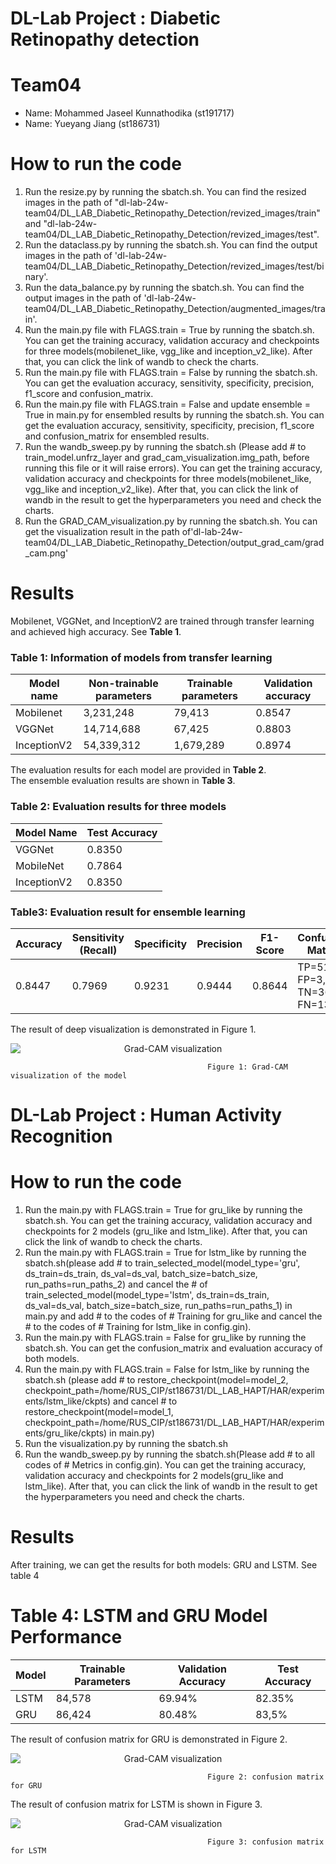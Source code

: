# DL-Lab Project : Diabetic Retinopathy detection

# Team04
- Name: Mohammed Jaseel Kunnathodika (st191717)
- Name: Yueyang Jiang (st186731)

# How to run the code
1. Run the resize.py by running the sbatch.sh. You can find the resized images in the path of "dl-lab-24w-team04/DL_LAB_Diabetic_Retinopathy_Detection/revized_images/train" and "dl-lab-24w-team04/DL_LAB_Diabetic_Retinopathy_Detection/revized_images/test".
2. Run the dataclass.py by running the sbatch.sh. You can find the output images in the path of 'dl-lab-24w-team04/DL_LAB_Diabetic_Retinopathy_Detection/revized_images/test/binary'.
3. Run the data_balance.py by running the sbatch.sh. You can find the output images in the path of 'dl-lab-24w-team04/DL_LAB_Diabetic_Retinopathy_Detection/augmented_images/train'.
4. Run the main.py file with FLAGS.train = True by running the sbatch.sh. You can get the training accuracy, validation accuracy and checkpoints for three models(mobilenet_like, vgg_like and inception_v2_like). After that, you can click the link of wandb to check the charts.
5. Run the main.py file with FLAGS.train = False by running the sbatch.sh. You can get the evaluation accuracy, sensitivity, specificity, precision, f1_score and confusion_matrix.
6. Run the main.py file with FLAGS.train = False and update ensemble = True in main.py for ensembled results by running the sbatch.sh. You can get the evaluation accuracy, sensitivity, specificity, precision, f1_score and confusion_matrix for ensembled results.
7. Run the wandb_sweep.py by running the sbatch.sh (Please add # to train_model.unfrz_layer and grad_cam_visualization.img_path, before running this file or it will raise errors). You can get the training accuracy, validation accuracy and checkpoints for three models(mobilenet_like, vgg_like and inception_v2_like). After that, you can click the link of wandb in the result to get the hyperparameters you need and check the charts.
8. Run the GRAD_CAM_visualization.py by running the sbatch.sh. You can get the visualization result in the path of'dl-lab-24w-team04/DL_LAB_Diabetic_Retinopathy_Detection/output_grad_cam/grad_cam.png'

# Results

Mobilenet, VGGNet, and InceptionV2 are trained through transfer learning and achieved high accuracy.  See **Table 1**.

### Table 1: Information of models from transfer learning

| Model name   | Non-trainable parameters | Trainable parameters | Validation accuracy |
|-------------|-------------------------|----------------------|---------------------|
| Mobilenet   | 3,231,248               | 79,413               | 0.8547              |
| VGGNet      | 14,714,688              | 67,425               | 0.8803              |
| InceptionV2 | 54,339,312              | 1,679,289            | 0.8974              |

The evaluation results for each model are provided in **Table 2**.  
The ensemble evaluation results are shown in **Table 3**.

### Table 2: Evaluation results for three models

| Model Name  | Test Accuracy |
|------------|--------------|
| VGGNet     | 0.8350       |
| MobileNet  | 0.7864       |
| InceptionV2| 0.8350       |

### Table3: Evaluation result for ensemble learning

| Accuracy | Sensitivity (Recall) | Specificity | Precision | F1-Score | Confusion Matrix |
|----------|----------------------|-------------|-----------|-----------|-----------------|
| 0.8447   | 0.7969               | 0.9231      | 0.9444    | 0.8644    | TP=51, FP=3, TN=36, FN=13 |


The result of deep visualization is demonstrated in Figure 1.

<p align="center">
    <img src="DL_LAB_Diabetic_Retinopathy_Detection/output_grad_cam/grad_cam.png" alt="Grad-CAM visualization" style="display:block; margin:auto;" />
</p>

                                                Figure 1: Grad-CAM visualization of the model


# DL-Lab Project : Human Activity Recognition

# How to run the code
1. Run the main.py with FLAGS.train = True for gru_like by running the sbatch.sh. You can get the training accuracy, validation accuracy and checkpoints for 2 models (gru_like and lstm_like). After that, you can click the link of wandb to check the charts.
2. Run the main.py with FLAGS.train = True for lstm_like by running the sbatch.sh(please add # to train_selected_model(model_type='gru', ds_train=ds_train, ds_val=ds_val, batch_size=batch_size, run_paths=run_paths_2) and cancel the # of train_selected_model(model_type='lstm', ds_train=ds_train, ds_val=ds_val, batch_size=batch_size, run_paths=run_paths_1) in main.py and add # to the codes of # Training for gru_like and cancel the # to the codes of # Training for lstm_like in config.gin). 
3. Run the main.py with  FLAGS.train = False for gru_like by running the sbatch.sh. You can get the confusion_matrix and evaluation accuracy of both models.
4. Run the main.py with FLAGS.train = False for lstm_like by running the sbatch.sh (please add # to restore_checkpoint(model=model_2, checkpoint_path=/home/RUS_CIP/st186731/DL_LAB_HAPT/HAR/experiments/lstm_like/ckpts) and cancel # to restore_checkpoint(model=model_1, checkpoint_path=/home/RUS_CIP/st186731/DL_LAB_HAPT/HAR/experiments/gru_like/ckpts) in main.py)
5. Run the visualization.py by running the sbatch.sh
6. Run the wandb_sweep.py by running the sbatch.sh(Please add # to all codes of # Metrics in config.gin). You can get the training accuracy, validation accuracy and checkpoints for 2 models(gru_like and lstm_like). After that, you can click the link of wandb in the result to get the hyperparameters you need and check the charts.

# Results

After training, we can get the results for both models: GRU and LSTM. See table 4
# Table 4: LSTM and GRU Model Performance

| Model | Trainable Parameters | Validation Accuracy |    Test Accuracy    |
|-------|----------------------|---------------------|---------------------|
| LSTM  | 84,578               | 69.94%              |        82.35%       |
| GRU   | 86,424               | 80.48%              |        83,5%        |

The result of confusion matrix for GRU is demonstrated in Figure 2.

<p align="center">
    <img src="dl-lab-24w-team04-master/DL_LAB_HAPT/gru.jpg" alt="Grad-CAM visualization" style="display:block; margin:auto;" />
</p>

                                                Figure 2: confusion matrix for GRU

The result of confusion matrix for LSTM is shown in Figure 3.

<p align="center">
    <img src="dl-lab-24w-team04-master/DL_LAB_HAPT/lstm.jpg" alt="Grad-CAM visualization" style="display:block; margin:auto;" />
</p>

                                                Figure 3: confusion matrix for LSTM
